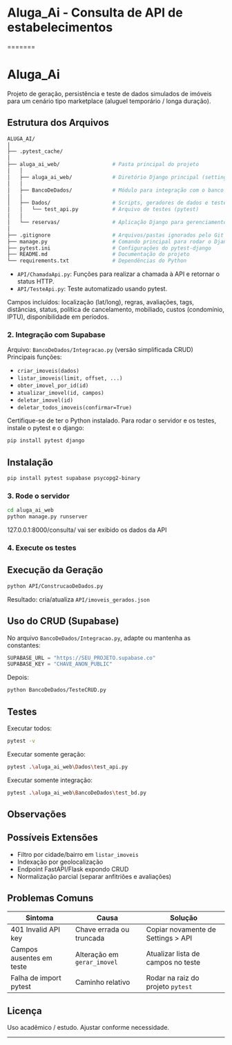 
# Aluga_Ai - Consulta de API de estabelecimentos

=======
# Aluga_Ai


Projeto de geração, persistência e teste de dados simulados de imóveis para um cenário tipo marketplace (aluguel temporário / longa duração).

## Estrutura dos Arquivos
```bash
ALUGA_AI/
│
├── .pytest_cache/
│
├── aluga_ai_web/                 # Pasta principal do projeto
│   │
│   ├── aluga_ai_web/             # Diretório Django principal (settings, urls, wsgi, etc.)
│   │
│   ├── BancoDeDados/             # Módulo para integração com o banco de dados (ex: Supabase)
│   │
│   ├── Dados/                    # Scripts, geradores de dados e testes unitários relacionados
│   │   └── test_api.py           # Arquivo de testes (pytest)
│   │
│   └── reservas/                 # Aplicação Django para gerenciamento de reservas
│
├── .gitignore                    # Arquivos/pastas ignorados pelo Git
├── manage.py                     # Comando principal para rodar o Django
├── pytest.ini                    # Configurações do pytest-django
├── README.md                     # Documentação do projeto
└── requirements.txt              # Dependências do Python
```
- `API/ChamadaApi.py`: Funções para realizar a chamada à API e retornar o status HTTP.
- `API/TesteApi.py`: Teste automatizado usando pytest.

Campos incluídos: localização (lat/long), regras, avaliações, tags, distâncias, status, política de cancelamento, mobiliado, custos (condomínio, IPTU), disponibilidade em períodos.

### 2. Integração com Supabase
Arquivo: `BancoDeDados/Integracao.py` (versão simplificada CRUD)  
Principais funções:
- `criar_imoveis(dados)`
- `listar_imoveis(limit, offset, ...)`
- `obter_imovel_por_id(id)`
- `atualizar_imovel(id, campos)`
- `deletar_imovel(id)`
- `deletar_todos_imoveis(confirmar=True)`

Certifique-se de ter o Python instalado. Para rodar o servidor e os testes, instale o pytest e o django:

```bash
pip install pytest django
```

## Instalação

```bash
pip install pytest supabase psycopg2-binary
```

### 3. Rode o servidor

```bash
cd aluga_ai_web
python manage.py runserver
```
127.0.0.1:8000/consulta/ vai ser exibido os dados da API

### 4. Execute os testes

## Execução da Geração

```bash
python API/ConstrucaoDeDados.py
```

Resultado: cria/atualiza `API/imoveis_gerados.json`

## Uso do CRUD (Supabase)

No arquivo `BancoDeDados/Integracao.py`, adapte ou mantenha as constantes:

```python
SUPABASE_URL = "https://SEU_PROJETO.supabase.co"
SUPABASE_KEY = "CHAVE_ANON_PUBLIC"
```

Depois:

```bash
python BancoDeDados/TesteCRUD.py
```

## Testes

Executar todos:

```bash
pytest -v
```

Executar somente geração:

```bash
pytest .\aluga_ai_web\Dados\test_api.py
```

Executar somente integração:

```bash
pytest .\aluga_ai_web\BancoDeDados\test_bd.py
```

## Observações

## Possíveis Extensões

- Filtro por cidade/bairro em `listar_imoveis`
- Indexação por geolocalização
- Endpoint FastAPI/Flask expondo CRUD
- Normalização parcial (separar anfitriões e avaliações)

## Problemas Comuns

| Sintoma | Causa | Solução |
|--------|-------|---------|
| 401 Invalid API key | Chave errada ou truncada | Copiar novamente de Settings > API |
| Campos ausentes em teste | Alteração em `gerar_imovel` | Atualizar lista de campos no teste |
| Falha de import pytest | Caminho relativo | Rodar na raiz do projeto `pytest` |

## Licença

Uso acadêmico / estudo. Ajustar conforme necessidade.

---
